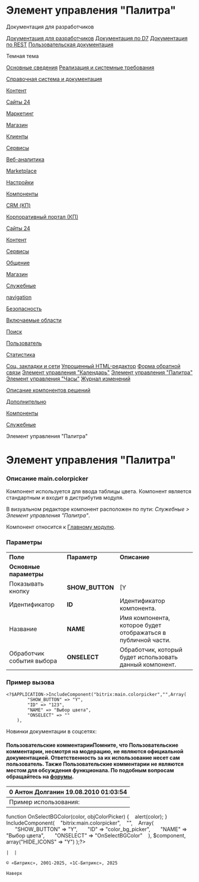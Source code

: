 # Элемент управления "Палитра"

Документация для разработчиков

[Документация для разработчиков](https://dev.1c-bitrix.ru/api_help/)
[Документация по D7](https://dev.1c-bitrix.ru/api_d7/)
[Документация по REST](https://dev.1c-bitrix.ru/rest_help/)
[Пользовательская документация](https://dev.1c-bitrix.ru/user_help/)

Темная тема

[Основные сведения](/user_help/index.php)
[Реализация и системные требования](/user_help/reqintro.php)

[Справочная система и документация](/user_help/help/index.php)

[Контент](/user_help/content/index.php)

[Сайты 24](/user_help/sites24/index.php)

[Маркетинг](/user_help/marketing/index.php)

[Магазин](/user_help/store/index.php)

[Клиенты](/user_help/clients/index.php)

[Сервисы](/user_help/service/index.php)

[Веб-аналитика](/user_help/statistic/index.php)

[Marketplace](/user_help/marketplace/index.php)

[Настройки](/user_help/settings/index.php)

[Компоненты](/user_help/components/index.php)

[CRM (КП)](/user_help/components/crm/index.php)

[Корпоративный портал (КП)](/user_help/components/intranet/index.php)

[Сайты 24](/user_help/components/landing/index.php)

[Контент](/user_help/components/content/index.php)

[Сервисы](/user_help/components/services/index.php)

[Общение](/user_help/components/obschenie/index.php)

[Магазин](/user_help/components/magazin/index.php)

[Служебные](/user_help/components/sluzhebnie/index.php)

[navigation](/user_help/components/sluzhebnie/navigation/index.php)

[Безопасность](/user_help/components/sluzhebnie/security/index.php)

[Включаемые области](/user_help/components/sluzhebnie/included_regions/index.php)

[Поиск](/user_help/components/sluzhebnie/search/index.php)

[Пользователь](/user_help/components/sluzhebnie/user/index.php)

[Статистика](/user_help/components/sluzhebnie/statistic/index.php)

[Соц. закладки и сети](/user_help/components/sluzhebnie/main_share.php)
[Упрощенный HTML-редактор](/user_help/components/sluzhebnie/fileman_light_editor.php)
[Форма обратной связи](/user_help/components/sluzhebnie/main_feedback.php)
[Элемент управления "Календарь"](/user_help/components/sluzhebnie/main_calendar.php)
[Элемент управления "Палитра"](/user_help/components/sluzhebnie/main_colorpicker.php)
[Элемент управления "Часы"](/user_help/components/sluzhebnie/main_clock.php)
[Журнал изменений](/user_help/components/sluzhebnie/event_list.php)

[Описание компонентов решений](/user_help/description_decisions/index.php)

[Дополнительно](/user_help/additional/index.php)

[Компоненты](/user_help/components/index.php)

[Служебные](/user_help/components/sluzhebnie/index.php)

Элемент управления "Палитра"

# Элемент управления "Палитра"

### Описание **main.colorpicker**

Компонент используется для ввода таблицы цвета. Компонент является стандартным и входит в дистрибутив модуля.

В визуальном редакторе компонент расположен по пути: *Служебные > Элемент управления "Палитра"*.

Компонент относится к [Главному модулю](/user_help/settings/settings/index.php).

### Параметры

|  |  |  |
| --- | --- | --- |
| **Поле** | **Параметр** | **Описание** |
| **Основные параметры** | | |
| Показывать кнопку | **SHOW\_BUTTON** | [Y|N] При отмеченной опции кнопки компонента будут отображены на странице. |
| Идентификатор | **ID** | Идентификатор компонента. |
| Название | **NAME** | Имя компонента, которое будет отображаться в публичной части. |
| Обработчик события выбора | **ONSELECT** | Обработчик, который будет использовать данный компонент. |

### Пример вызова

```
<?$APPLICATION->IncludeComponent("bitrix:main.colorpicker","",Array(  
		"SHOW_BUTTON" => "Y",  
		"ID" => "123",  
		"NAME" => "Выбор цвета",  
		"ONSELECT" => ""  
	),  

```

Новинки документации в соцсетях:

#### Пользовательские комментарииПомните, что Пользовательские комментарии, несмотря на модерацию, не являются официальной документацией. Ответственность за их использование несет сам пользователь. Также Пользовательские комментарии не являются местом для обсуждения функционала. По подобным вопросам обращайтесь на [форумы](http://dev.1c-bitrix.ru/community/forums/group1/).

| 0  **Антон Долганин** 19.08.2010 01:03:54 |
| --- |
| Пример использования:   | Код | | --- | | ```  <sc ript type="text/javascript"> function OnSelectBGColor(color, objColorPicker) {    alert(color); } </script>  <?$APPLICATION->IncludeComponent(    "bitrix:main.colorpicker",    "",    Array(       "SHOW_BUTTON" => "Y",       "ID" => "color_bg_picker",       "NAME" => "Выбор цвета",       "ONSELECT" => "OnSelectBGColor"    ), $component, array("HIDE_ICONS" => "Y") );?>  ``` | |
|  |

© «Битрикс», 2001-2025, «1С-Битрикс», 2025

Наверх